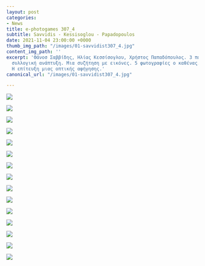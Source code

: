 ```yaml
---
layout: post
categories:
- News
title: e-photogames 307_4
subtitle: Savvidis - Kessisoglou - Papadopoulos
date: 2021-11-04 23:00:00 +0000
thumb_img_path: "/images/01-savvidist307_4.jpg"
content_img_path: ''
excerpt: 'Θάνοσ Σαββίδης, Ηλίας Κεσσίσογλου, Χρήστος Παπαδόπουλος. 3 παίκτες. Μια
  συλλογική ανάπτυξη. Μια συζήτηση με εικόνες. 5 φωτογραφίες ο καθένας. Το ζητούμενο:
  Η επίτευξη μιας οπτικής αφήγησης.'
canonical_url: "/images/01-savvidist307_4.jpg"

---
```

![](/images/01-savvidist307_4.jpg)

![](/images/02_kesisoglou_307_4.jpg)

![](/images/03_budah307_4.jpg)

![](/images/04-savvidist307_4.jpg)

![](/images/05_kesisoglou_307_4.jpg)

![](/images/06_budah307_4.jpg)

![](/images/07-savvidist307_4.jpg)

![](/images/08_kesisoglou_307_4.jpg)

![](/images/09_budah307_4.jpg)

![](/images/10-savvidist307_4.jpg)

![](/images/11_kesisoglou_307_4.jpg)

![](/images/12_budah307_4.jpg)

![](/images/13-savvidist307_4.jpg)

![](/images/14_kesisoglou_307_4.jpg)

![](/images/15_budah307_4.jpg)